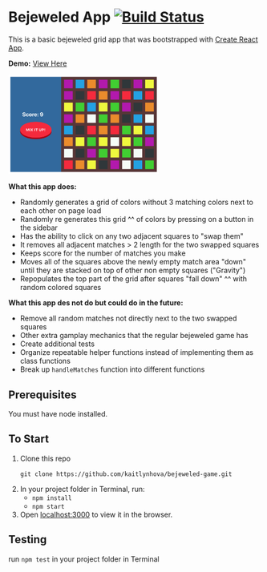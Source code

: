 # Bejeweled App [![Build Status](https://travis-ci.org/kaitlynhova/bejeweled-game.svg?branch=master)](https://travis-ci.org/kaitlynhova/bejeweled-game)
This is a basic bejeweled grid app that was bootstrapped with [Create React App](https://github.com/facebook/create-react-app).

**Demo:** [View Here](https://bejeweled-game.surge.sh)

<img src="https://github.com/kaitlynhova/bejeweled-game/blob/master/public/preview.png" width="300"/>

**What this app does:**
- Randomly generates a grid of colors without 3 matching colors next to each other on page load
- Randomly re generates this grid ^^ of colors by pressing on a button in the sidebar
- Has the ability to click on any two adjacent squares to "swap them"
- It removes all adjacent matches > 2 length for the two swapped squares
- Keeps score for the number of matches you make
- Moves all of the squares above the newly empty match area "down" until they are stacked on top of other non empty squares ("Gravity")
- Repopulates the top part of the grid after squares "fall down" ^^ with random colored squares

**What this app des not do but could do in the future:**
- Remove all random matches not directly next to the two swapped squares
- Other extra gamplay mechanics that the regular bejeweled game has
- Create additional tests 
- Organize repeatable helper functions instead of implementing them as class functions
- Break up ``handleMatches`` function into different functions

## Prerequisites
You must have node installed.

## To Start
1. Clone this repo
    ```
    git clone https://github.com/kaitlynhova/bejeweled-game.git
    ```
2. In your project folder in Terminal, run:
   - `npm install`
   - `npm start`
3.  Open [localhost:3000](http://localhost:3000) to view it in the browser.

## Testing 
run `npm test` in your project folder in Terminal
